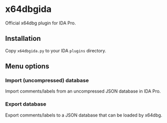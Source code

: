# x64dbgida

Official x64dbg plugin for IDA Pro.

## Installation

Copy `x64dbgida.py` to your IDA `plugins` directory.

## Menu options

### Import (uncompressed) database

Import comments/labels from an uncompressed JSON database in IDA Pro.

### Export database

Export comments/labels to a JSON database that can be loaded by x64dbg.